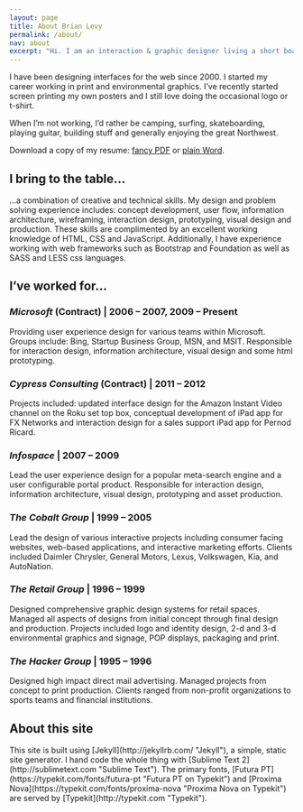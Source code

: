 ```yaml
---
layout: page
title: About Brian Levy
permalink: /about/
nav: about
excerpt: "Hi. I am an interaction & graphic designer living a short boat ride from Seattle. A problem solver at heart, I’m most satisfied working in the space where form and function meet" 
---
```


I have been designing interfaces for the web since 2000. I started my career working in print and environmental graphics. I&rsquo;ve recently started screen printing my own posters and I still love doing the occasional logo or t-shirt.

When I’m not working, I’d rather be camping, surfing, skateboarding, playing guitar, building stuff and generally enjoying the great Northwest.

Download a copy of my resume: [fancy PDF](/docs/brian-levy-ux-resume.pdf "PDF resume") or [plain Word](/docs/brianlevy_ux_resume.docx "Word resume").

<h2>I bring to the table&hellip;</h2>
&hellip;a combination of creative and technical skills. My design and problem solving experience includes: concept development, user flow, information architecture, wireframing, interaction design, prototyping, visual design and production. These skills are complimented by an excellent working knowledge of HTML, CSS and JavaScript. Additionally, I have experience working with web frameworks such as Bootstrap and Foundation as well as SASS and LESS css languages.

<h2>I&rsquo;ve worked for&hellip;</h2>
<h3><em>Microsoft</em> (Contract) | 2006 – 2007, 2009 – Present</h3>
Providing user experience design for various teams within Microsoft. Groups include: Bing, Startup Business Group, MSN, and MSIT. Responsible for interaction design, information architecture, visual design and some html prototyping.

<h3><em>Cypress Consulting</em> (Contract) | 2011 – 2012</h3>
Projects included: updated interface design for the Amazon Instant Video channel on the Roku set top box, conceptual development of iPad app for FX Networks and interaction design for a sales support iPad app for Pernod Ricard.

<h3><em>Infospace</em> | 2007 – 2009</h3>
Lead the user experience design for a popular meta-search engine and a user configurable portal product. Responsible for interaction design, information architecture, visual design, prototyping and asset production.

<h3><em>The Cobalt Group</em> | 1999 – 2005</h3>
Lead the design of various interactive projects including consumer facing websites, web-based applications, and interactive marketing efforts. Clients included Daimler Chrysler, General Motors, Lexus, Volkswagen, Kia, and AutoNation.

<h3><em>The Retail Group</em> | 1996 – 1999</h3>
Designed comprehensive graphic design systems for retail spaces. Managed all aspects of designs from initial concept through final design and production. Projects included logo and identity design, 2-d and 3-d environmental graphics and signage, POP displays, packaging and print.

<h3><em>The Hacker Group</em> | 1995 – 1996</h3>
Designed high impact direct mail advertising. Managed projects from concept to print production. Clients ranged from non-profit organizations to sports teams and financial institutions.

<h2>About this site</h2>
This site is built using [Jekyll](http://jekyllrb.com/ "Jekyll"), a simple, static site generator. I hand code the whole thing with [Sublime Text 2](http://sublimetext.com "Sublime Text"). The primary fonts, [Futura PT](https://typekit.com/fonts/futura-pt "Futura PT on Typekit") and [Proxima Nova](https://typekit.com/fonts/proxima-nova "Proxima Nova on Typekit") are served by [Typekit](http://typekit.com "Typekit").